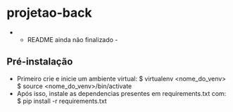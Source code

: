 # projetao-back
* - README ainda não finalizado -
## Pré-instalação

* Primeiro crie e inicie um ambiente virtual:
	$ virtualenv <nome_do_venv>
	$ source <nome_do_venv>/bin/activate
* Após isso, instale as dependencias presentes em requirements.txt com:
	$ pip install -r requirements.txt


